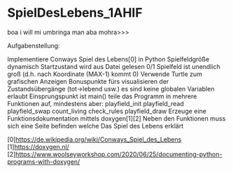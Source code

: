 # SpielDesLebens_1AHIF
boa i will mi umbringa man aba mohra>>>


Aufgabenstellung:

Implementiere Conways Spiel des Lebens[0] in Python
Spielfeldgröße dynamisch
Startzustand wird aus Datei gelesen 0/1
Spielfeld ist unendlich groß (d.h. nach Koordinate (MAX-1) kommt 0)
Verwende Turtle zum grafischen Anzeigen
Bonuspunkte fürs visualisieren der Zustandsübergänge (tot->lebend usw.)
es sind keine globalen Variablen erlaubt
Einsprungspunkt ist main()
teile das Programm in mehrere Funktionen auf, mindestens aber:
playfield_init
playfield_read
playfield_swap
count_living
check_rules
playfield_draw
Erzeuge eine Funktionsdokumentation mittels doxygen[1][2]
Neben den Funktionen muss sich eine Seite befinden welche Das Spiel des Lebens erklärt

[0]https://de.wikipedia.org/wiki/Conways_Spiel_des_Lebens
[1]https://doxygen.nl/
[2]https://www.woolseyworkshop.com/2020/06/25/documenting-python-programs-with-doxygen/
